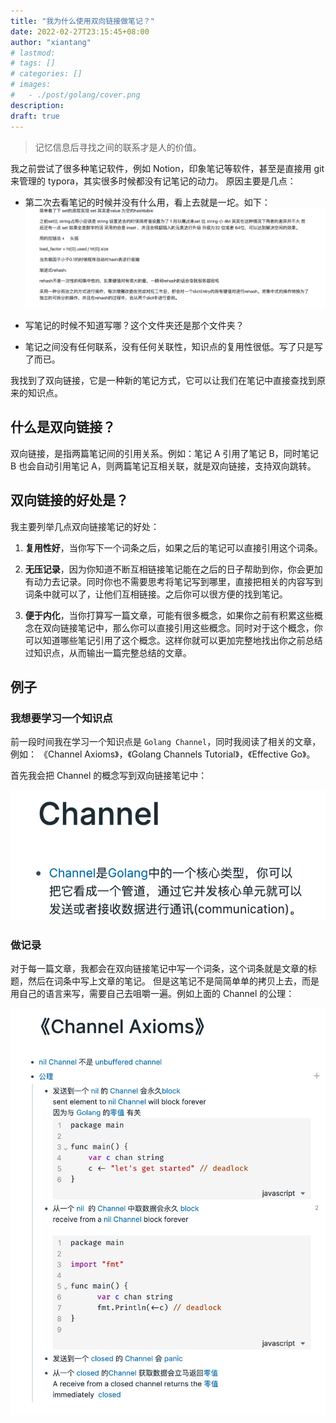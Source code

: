 ```yaml
---
title: "我为什么使用双向链接做笔记？"
date: 2022-02-27T23:15:45+08:00
author: "xiantang"
# lastmod: 
# tags: []
# categories: []
# images:
#   - ./post/golang/cover.png
description:
draft: true
---
```



<!-- 
* 总是会先写一句话，同步背景和上下文
* 评论式写作引用一些大牛说的话
* 多一些有趣的跳转链接
* 在文章末尾推荐一些有趣的链接
* 先写提纲，再写内容 -->

> 记忆信息后寻找之间的联系才是人的价值。

我之前尝试了很多种笔记软件，例如 Notion，印象笔记等软件，甚至是直接用 git 来管理的 typora，其实很多时候都没有记笔记的动力。
原因主要是几点：

* 第二次去看笔记的时候并没有什么用，看上去就是一坨。如下：
![之前的笔记](2022-02-27-23-32-09.png)
* 写笔记的时候不知道写哪？这个文件夹还是那个文件夹？

* 笔记之间没有任何联系，没有任何关联性，知识点的复用性很低。写了只是写了而已。

我找到了双向链接，它是一种新的笔记方式，它可以让我们在笔记中直接查找到原来的知识点。

## 什么是双向链接？

双向链接，是指两篇笔记间的引用关系。例如：笔记 A 引用了笔记 B，同时笔记 B 也会自动引用笔记 A，则两篇笔记互相关联，就是双向链接，支持双向跳转。

## 双向链接的好处是？

我主要列举几点双向链接笔记的好处：

1. **复用性好**，当你写下一个词条之后，如果之后的笔记可以直接引用这个词条。

2. **无压记录**，因为你知道不断互相链接笔记能在之后的日子帮助到你，你会更加有动力去记录。同时你也不需要思考将笔记写到哪里，直接把相关的内容写到词条中就可以了，让他们互相链接。之后你可以很方便的找到笔记。

3. **便于内化**，当你打算写一篇文章，可能有很多概念，如果你之前有积累这些概念在双向链接笔记中，那么你可以直接引用这些概念。同时对于这个概念，你可以知道哪些笔记引用了这个概念。这样你就可以更加完整地找出你之前总结过知识点，从而输出一篇完整总结的文章。

## 例子

### 我想要学习一个知识点

前一段时间我在学习一个知识点是 `Golang Channel`，同时我阅读了相关的文章，例如： 《Channel Axioms》，《Golang Channels Tutorial》，《Effective Go》。

首先我会把 Channel 的概念写到双向链接笔记中：

![](2022-02-28-00-02-46.png)


### 做记录

对于每一篇文章，我都会在双向链接笔记中写一个词条，这个词条就是文章的标题，然后在词条中写上文章的笔记。
但是这笔记不是简简单单的拷贝上去，而是用自己的语言来写，需要自己去咀嚼一遍。例如上面的 Channel 的公理：

![](2022-02-28-00-05-19.png)
